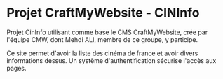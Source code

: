 Projet CraftMyWebsite - CINInfo
=================================================

Projet CinInfo utilisant comme base le CMS CraftMyWebsite, crée par l'équipe CMW, dont Mehdi ALI, membre de ce groupe, y participe.


Ce site permet d'avoir la liste des cinéma de france et avoir divers informations dessus. 
Un système d'authentification sécurise l'accès aux pages.
